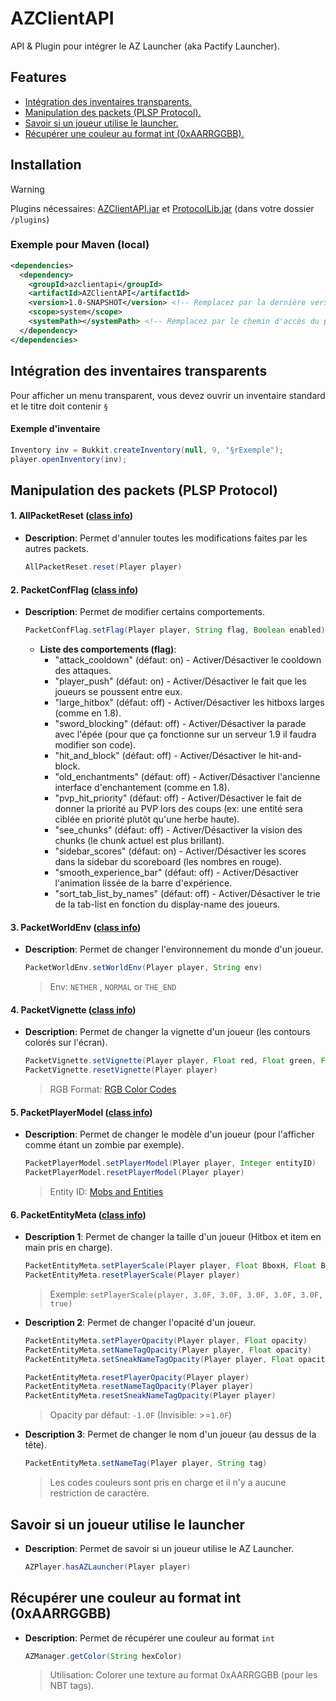 # AZClientAPI
API & Plugin pour intégrer le AZ Launcher (aka Pactify Launcher).

## Features

* [Intégration des inventaires transparents.](#intégration-des-inventaires-transparents)
* [Manipulation des packets (PLSP Protocol).](#manipulation-des-packets-plsp-protocol)
* [Savoir si un joueur utilise le launcher.](#savoir-si-un-joueur-utilise-le-launcher)
* [Récupérer une couleur au format int (0xAARRGGBB).](#récupérer-une-couleur-au-format-int-0xaarrggbb)

## Installation
> [!WARNING]
> Plugins nécessaires: [AZClientAPI.jar](https://github.com/Speccy42/AZClientAPI/releases) et [ProtocolLib.jar](https://github.com/dmulloy2/ProtocolLib/releases) (dans votre dossier `/plugins`)
### Exemple pour Maven (local)
```xml
<dependencies>
  <dependency>
    <groupId>azclientapi</groupId>
    <artifactId>AZClientAPI</artifactId>
    <version>1.0-SNAPSHOT</version> <!-- Remplacez par la dernière version. -->
    <scope>system</scope>
    <systemPath></systemPath> <!-- Remplacez par le chemin d'accès du plugin. -->
  </dependency>
</dependencies>
```

## Intégration des inventaires transparents
Pour afficher un menu transparent, vous devez ouvrir un inventaire standard et le titre doit contenir `§`
#### Exemple d'inventaire
```java
Inventory inv = Bukkit.createInventory(null, 9, "§rExemple");
player.openInventory(inv);
```

## Manipulation des packets (PLSP Protocol)
#### 1. AllPacketReset ([class info](src/main/java/fr/speccy/azclientapi/bukkit/packets/AllPacketReset.java))
- **Description**: Permet d'annuler toutes les modifications faites par les autres packets.
  ```java
  AllPacketReset.reset(Player player)
  ```

#### 2. PacketConfFlag ([class info](src/main/java/fr/speccy/azclientapi/bukkit/packets/PacketConfFlag.java))
- **Description**: Permet de modifier certains comportements.
  ```java
  PacketConfFlag.setFlag(Player player, String flag, Boolean enabled)
  ```
  - **Liste des comportements (flag)**:
    - "attack_cooldown" (défaut: on) - Activer/Désactiver le cooldown des attaques.
    - "player_push" (défaut: on) - Activer/Désactiver le fait que les joueurs se poussent entre eux.
    - "large_hitbox" (défaut: off) - Activer/Désactiver les hitboxs larges (comme en 1.8).
    - "sword_blocking" (défaut: off) - Activer/Désactiver la parade avec l'épée (pour que ça fonctionne sur un serveur 1.9 il faudra modifier son code).
    - "hit_and_block" (défaut: off) - Activer/Désactiver le hit-and-block.
    - "old_enchantments" (défaut: off) - Activer/Désactiver l'ancienne interface d'enchantement (comme en 1.8).
    - "pvp_hit_priority" (défaut: off) - Activer/Désactiver le fait de donner la priorité au PVP lors des coups (ex: une entité sera ciblée en priorité plutôt qu'une herbe haute).
    - "see_chunks" (défaut: off) - Activer/Désactiver la vision des chunks (le chunk actuel est plus brillant).
    - "sidebar_scores" (défaut: on) - Activer/Désactiver les scores dans la sidebar du scoreboard (les nombres en rouge).
    - "smooth_experience_bar" (défaut: off) - Activer/Désactiver l'animation lissée de la barre d'expérience.
    - "sort_tab_list_by_names" (défaut: off) - Activer/Désactiver le trie de la tab-list en fonction du display-name des joueurs.

#### 3. PacketWorldEnv ([class info](src/main/java/fr/speccy/azclientapi/bukkit/packets/PacketWorldEnv.java))
- **Description**: Permet de changer l'environnement du monde d'un joueur.
  ```java
  PacketWorldEnv.setWorldEnv(Player player, String env)
  ```
  >Env: `NETHER` , `NORMAL` or `THE_END`

#### 4. PacketVignette ([class info](src/main/java/fr/speccy/azclientapi/bukkit/packets/PacketVignette.java))
- **Description**: Permet de changer la vignette d'un joueur (les contours colorés sur l'écran).
  ```java
  PacketVignette.setVignette(Player player, Float red, Float green, Float blue)
  PacketVignette.resetVignette(Player player)
  ```
  >RGB Format: [RGB Color Codes](https://htmlcolorcodes.com/fr/)

#### 5. PacketPlayerModel ([class info](src/main/java/fr/speccy/azclientapi/bukkit/packets/PacketPlayerModel.java))
- **Description**: Permet de changer le modèle d'un joueur (pour l'afficher comme étant un zombie par exemple).
  ```java
  PacketPlayerModel.setPlayerModel(Player player, Integer entityID)
  PacketPlayerModel.resetPlayerModel(Player player)
  ```
  >Entity ID: [Mobs and Entities](https://minecraft-ids.grahamedgecombe.com/entities)

#### 6. PacketEntityMeta ([class info](src/main/java/fr/speccy/azclientapi/bukkit/packets/PacketEntityMeta.java))
- **Description 1**: Permet de changer la taille d'un joueur (Hitbox et item en main pris en charge).
  ```java
  PacketEntityMeta.setPlayerScale(Player player, Float BboxH, Float BboxW, Float RenderD, Float RenderH, Float RenderW, Boolean ScaleItems)
  PacketEntityMeta.resetPlayerScale(Player player)
  ```
  >Exemple: `setPlayerScale(player, 3.0F, 3.0F, 3.0F, 3.0F, 3.0F, true)`
- **Description 2**: Permet de changer l'opacité d'un joueur.
  ```java
  PacketEntityMeta.setPlayerOpacity(Player player, Float opacity)
  PacketEntityMeta.setNameTagOpacity(Player player, Float opacity)
  PacketEntityMeta.setSneakNameTagOpacity(Player player, Float opacity)
  
  PacketEntityMeta.resetPlayerOpacity(Player player)
  PacketEntityMeta.resetNameTagOpacity(Player player)
  PacketEntityMeta.resetSneakNameTagOpacity(Player player)
  ```
  >Opacity par défaut: `-1.0F` (Invisible: >=`1.0F`)
- **Description 3**: Permet de changer le nom d'un joueur (au dessus de la tête).
  ```java
  PacketEntityMeta.setNameTag(Player player, String tag)
  ```
  >Les codes couleurs sont pris en charge et il n'y a aucune restriction de caractère.

## Savoir si un joueur utilise le launcher
- **Description**: Permet de savoir si un joueur utilise le AZ Launcher.
  ```java
  AZPlayer.hasAZLauncher(Player player)
  ```

## Récupérer une couleur au format int (0xAARRGGBB)
- **Description**: Permet de récupérer une couleur au format `int`
  ```java
  AZManager.getColor(String hexColor)
  ```
  >Utilisation: Colorer une texture au format 0xAARRGGBB (pour les NBT tags).
